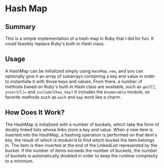 # Hash Map

## Summary

This is a simple implementation of a hash map in Ruby that I did for fun. It could feasibly replace Ruby's built-in Hash class.  

## Usage

A HashMap can be initialized simply using `HashMap.new`, and you can optionally give it an array of subarrays containing a key and value in order to instantiate it with those keys and values. From there, a number of methods based on Ruby's built-in Hash class are available, such as `get`/`[]`, `insert`/`[]=` and `include?`/`has_key?` It includes the `Enumerable` module, so favorite methods such as `each` and `map` work like a charm.

## How Does It Work?
  The HashMap is initialized with a number of buckets, which take the form of doubly linked lists whose links store a key and value. When a new item is inserted into the HashMap, a hashing operation is performed on that item's key, the result of which is modulo'd to find which bucket the item belongs in. The item is then inserted at the end of the LinkedList represented by the bucket. If the number of items exceeds the number of buckets, the number of buckets is automatically doubled in order to keep the runtime complexity to a minimum.
